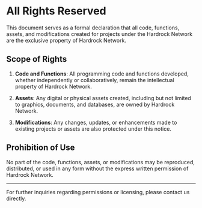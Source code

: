 # All Rights Reserved

This document serves as a formal declaration that all code, functions, assets, and modifications created for projects under the Hardrock Network are the exclusive property of Hardrock Network. 

## Scope of Rights

1. **Code and Functions**: All programming code and functions developed, whether independently or collaboratively, remain the intellectual property of Hardrock Network.
  
2. **Assets**: Any digital or physical assets created, including but not limited to graphics, documents, and databases, are owned by Hardrock Network.

3. **Modifications**: Any changes, updates, or enhancements made to existing projects or assets are also protected under this notice.

## Prohibition of Use

No part of the code, functions, assets, or modifications may be reproduced, distributed, or used in any form without the express written permission of Hardrock Network.

---

For further inquiries regarding permissions or licensing, please contact us directly.
